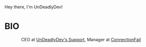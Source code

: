 Hey there, I'm UnDeadlyDev! 
# BIO
<p align="center">CEO at <a href="https://dsc.gg/UnDeadlyDev">UnDeadlyDev's Support</a>, Manager at <a href="https://invite.gg/cfqil">ConnectionFail</a>
